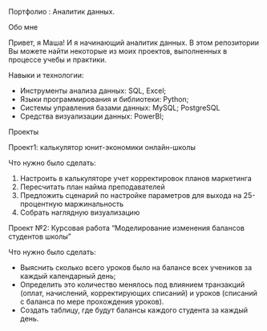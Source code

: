 Портфолио : Аналитик данных.

Обо мне

Привет, я Маша! И я начинающий аналитик данных. В этом репозитории Вы можете найти некоторые из моих проектов,  выполненных в процессе учебы и практики.

Навыки и технологии:
- Инструменты анализа данных: SQL, Excel;
- Языки программирования и библиотеки: Python;
- Системы управления базами данных: MySQL; PostgreSQL
- Cредства визуализации данных: PowerBI;

Проекты

Проект1: калькулятор юнит-экономики онлайн-школы

Что нужно было сделать:

1. Настроить в калькуляторе учет корректировок планов маркетинга
2. Пересчитать план найма преподавателей
3. Предложить сценарий по настройке параметров для выхода на 25-процентную маржинальность
4. Собрать наглядную визуализацию

Проект №2: Курсовая работа “Моделирование изменения балансов студентов школы”

Что нужно было сделать:

- Выяснить сколько всего уроков было на балансе всех учеников за каждый календарный день;
- Определить  это количество менялось под влиянием транзакций (оплат, начислений, корректирующих списаний) и уроков (списаний с баланса по мере прохождения уроков).
- Создать таблицу, где будут балансы каждого студента за каждый день.

